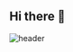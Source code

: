 ## Hi there 👋

<!--
**lyjh98/lyjh98** is a ✨ _special_ ✨ repository because its `README.md` (this file) appears on your GitHub profile.

- 🔭 I’m currently working on ...
- 🌱 I’m currently learning ...
- 👯 I’m looking to collaborate on ...
- 🤔 I’m looking for help with ...
- 💬 Ask me about ...
- 📫 How to reach me: ...
- 😄 Pronouns: ...
- ⚡ Fun fact: ...
-->

  ![header](https://LEE_JE_HYUN.vercel.app/api?type=wave&color=auto&height=300&section=header&text=capsule%20render&fontSize=90)
 
